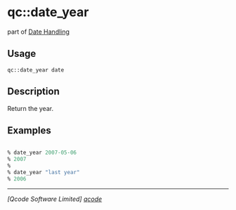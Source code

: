 qc::date_year
=============

part of [Date Handling](../date.md)

Usage
-----
`qc::date_year date`

Description
-----------
Return the year.

Examples
--------
```tcl

% date_year 2007-05-06
% 2007
%
% date_year "last year"
% 2006

```

----------------------------------
*[Qcode Software Limited] [qcode]*

[qcode]: http://www.qcode.co.uk "Qcode Software"